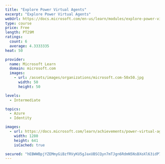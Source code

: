 ```yaml
---
title: "Explore Power Virtual Agents"
excerpt: "Explore Power Virtual Agents"
webUrl: https://docs.microsoft.com/en-us/learn/modules/explore-power-virtual-agents/
type: course
price: Free
length: PT29M
ratings:
  count: 6
  average: 4.3333335
heat: 50

provider:
  name: Microsoft Learn
  domain: microsoft.com
  images:
    - url: /assets/images/organizations/microsoft.com-50x50.jpg
      width: 50
      height: 50

levels:
  - Intermediate

topics:
  - Azure
  - Identity

images:
  - url: https://docs.microsoft.com/learn/achievements/power-virtual-agents-explore-social.png
    width: 1280
    height: 641
    isCached: true

secured: "hEBWWBpjYZEMmyGiBzfRVyKU5gJaxUBSCQyn7mTJgn6RdmN5NsBXoXl63idP7BSPAhXoSawCUYtmuucTAGZEtYvOTJw8IxWOrolrLZL00QgYT9X6ihXefLt2ea/+ZrZT7Nb57mSoCVLPFthaJAONWWIgkLv1GvL+19V5m95sD37SOt/1sLyXD204VLayHYpd19aQ2LxguV5O+YL95s6ks7BDgAmvFX195xnLAKbW+SnrhNQJysXECaHJzhopZX5rdvisKmdCJAQLQ6X/fOaXfTiiAXU7dHYdLms7V5ib6C0uUknrflh59gwj4AKU5gAZpkvMr/5Arj+ZkOC1TzN32/8nvWgllOjKAML6cFC61Dt/09rFxfHTmg3O5R5gpjSiEBB57jtYdSCXGCvSurz5UIAe4ak/Q08OwzaPvXv8Hbo=;LiMu89BZxh0NHfYCCLpUlQ=="
---
```


